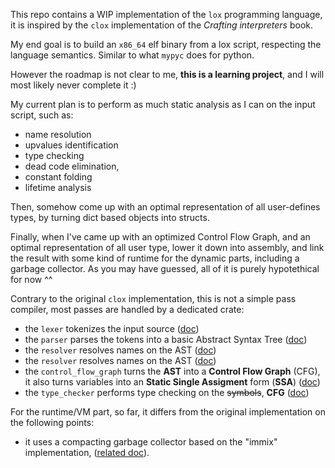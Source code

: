 This repo contains a WIP implementation of the `lox` programming language,
it is inspired by the `clox` implementation of the *Crafting interpreters* book.

My end goal is to build an `x86_64` elf binary from a lox script, 
respecting the language semantics. Similar to what `mypyc` does for python. 

However the roadmap is not clear to me, **this is a learning project**, and I will most likely never complete it :)

My current plan is to perform as much static analysis as I can on the input script,
such as:
* name resolution
* upvalues identification
* type checking
* dead code elimination,
* constant folding
* lifetime analysis

Then, somehow come up with an optimal representation of all user-defines types,
by turning dict based objects into structs.

Finally, when I've came up with an optimized Control Flow Graph, and an optimal
representation of all user type, lower it down into assembly, and link the result
with some kind of runtime for the dynamic parts, including a garbage collector.
As you may have guessed, all of it is purely hypotethical for now ^^

Contrary to the original `clox` implementation, 
this is not a simple pass compiler, most passes are handled by a dedicated crate:
* the `lexer` tokenizes the input source ([doc](./lexer/README.md))
* the `parser` parses the tokens into a basic Abstract Syntax Tree ([doc](./parser/README.md))
* the `resolver` resolves names on the AST ([doc](./resolver/README.md))
* the `resolver` resolves names on the AST ([doc](./resolver/README.md))
* the `control_flow_graph` turns the __AST__ into a __Control Flow Graph__ (CFG), it also turns variables
  into an __Static Single Assigment__ form (__SSA__) ([doc](./control_flow_graph/README.md))
* the `type_checker` performs type checking on the ~~symbols~~, **CFG** ([doc](./resolver/README.md))

For the runtime/VM part, so far, it differs from the original implementation on the following points:
* it uses a compacting garbage collector based on the "immix" implementation,
  ([related doc](./heap/README.md)).
